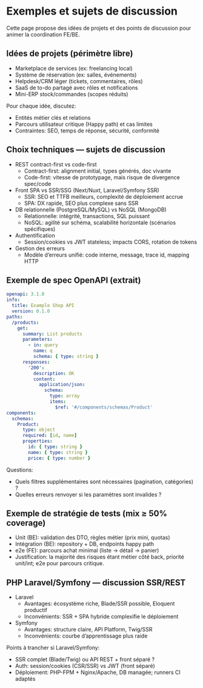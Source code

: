 # Exemples et sujets de discussion

Cette page propose des idées de projets et des points de discussion pour animer la coordination FE/BE.

## Idées de projets (périmètre libre)
- Marketplace de services (ex: freelancing local)
- Système de réservation (ex: salles, événements)
- Helpdesk/CRM léger (tickets, commentaires, rôles)
- SaaS de to-do partagé avec rôles et notifications
- Mini-ERP stock/commandes (scopes réduits)

Pour chaque idée, discutez:
- Entités métier clés et relations
- Parcours utilisateur critique (Happy path) et cas limites
- Contraintes: SEO, temps de réponse, sécurité, conformité

## Choix techniques — sujets de discussion
- REST contract-first vs code-first
  - Contract-first: alignment initial, types générés, doc vivante
  - Code-first: vitesse de prototypage, mais risque de divergence spec/code
- Front SPA vs SSR/SSG (Next/Nuxt, Laravel/Symfony SSR)
  - SSR: SEO et TTFB meilleurs, complexité de déploiement accrue
  - SPA: DX rapide, SEO plus complexe sans SSR
- DB relationnelle (PostgreSQL/MySQL) vs NoSQL (MongoDB)
  - Relationnelle: intégrité, transactions, SQL puissant
  - NoSQL: agilité sur schéma, scalabilité horizontale (scénarios spécifiques)
- Authentification
  - Session/cookies vs JWT stateless; impacts CORS, rotation de tokens
- Gestion des erreurs
  - Modèle d’erreurs unifié: code interne, message, trace id, mapping HTTP

## Exemple de spec OpenAPI (extrait)
```yaml
openapi: 3.1.0
info:
  title: Example Shop API
  version: 0.1.0
paths:
  /products:
    get:
      summary: List products
      parameters:
        - in: query
          name: q
          schema: { type: string }
      responses:
        '200':
          description: OK
          content:
            application/json:
              schema:
                type: array
                items:
                  $ref: '#/components/schemas/Product'
components:
  schemas:
    Product:
      type: object
      required: [id, name]
      properties:
        id: { type: string }
        name: { type: string }
        price: { type: number }
```

Questions:
- Quels filtres supplémentaires sont nécessaires (pagination, catégories) ?
- Quelles erreurs renvoyer si les paramètres sont invalides ?

## Exemple de stratégie de tests (mix ≥ 50% coverage)
- Unit (BE): validation des DTO, règles métier (prix mini, quotas)
- Intégration (BE): repository + DB, endpoints happy path
- e2e (FE): parcours achat minimal (liste → détail → panier)
- Justification: la majorité des risques étant métier côté back, priorité unit/int; e2e pour parcours critique.

## PHP Laravel/Symfony — discussion SSR/REST
- Laravel
  - Avantages: écosystème riche, Blade/SSR possible, Eloquent productif
  - Inconvénients: SSR + SPA hybride complexifie le déploiement
- Symfony
  - Avantages: structure claire, API Platform, Twig/SSR
  - Inconvénients: courbe d’apprentissage plus raide

Points à trancher si Laravel/Symfony:
- SSR complet (Blade/Twig) ou API REST + front séparé ?
- Auth: session/cookies (CSR/SSR) vs JWT (front séparé)
- Déploiement: PHP-FPM + Nginx/Apache, DB managée; runners CI adaptés
